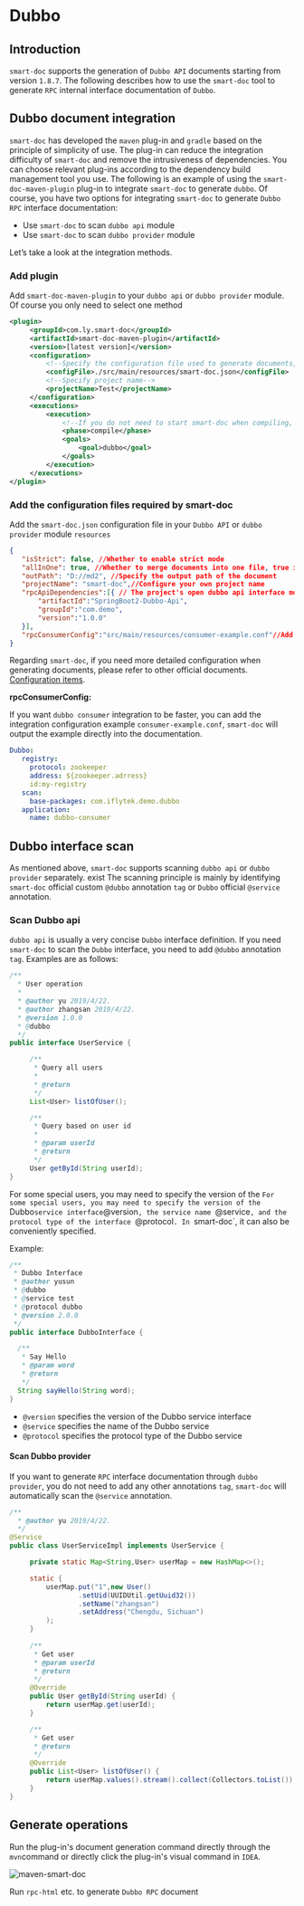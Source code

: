 # Dubbo   <Badge type="tip" text="^1.8.7" />
## Introduction

`smart-doc` supports the generation of `Dubbo API` documents starting from version `1.8.7`. The following describes how to use the `smart-doc` tool to generate `RPC` internal interface documentation of `Dubbo`.
## Dubbo document integration
`smart-doc` has developed the `maven` plug-in and `gradle` based on the principle of simplicity of use. The plug-in can reduce the integration difficulty of `smart-doc` and remove the intrusiveness of dependencies.
You can choose relevant plug-ins according to the dependency build management tool you use. The following is an example of using the `smart-doc-maven-plugin` plug-in to integrate `smart-doc` to generate `dubbo`.
Of course, you have two options for integrating `smart-doc` to generate `Dubbo RPC` interface documentation:

- Use `smart-doc` to scan `dubbo api` module
- Use `smart-doc` to scan `dubbo provider` module

Let’s take a look at the integration methods.
### Add plugin
Add `smart-doc-maven-plugin` to your `dubbo api` or `dubbo provider` module. Of course you only need to select one method
```xml
<plugin>
     <groupId>com.ly.smart-doc</groupId>
     <artifactId>smart-doc-maven-plugin</artifactId>
     <version>[latest version]</version>
     <configuration>
         <!--Specify the configuration file used to generate documents, and place the configuration file in your own project-->
         <configFile>./src/main/resources/smart-doc.json</configFile>
         <!--Specify project name-->
         <projectName>Test</projectName>
     </configuration>
     <executions>
         <execution>
             <!--If you do not need to start smart-doc when compiling, comment out phase-->
             <phase>compile</phase>
             <goals>
                 <goal>dubbo</goal>
             </goals>
         </execution>
     </executions>
</plugin>
```
### Add the configuration files required by smart-doc
Add the `smart-doc.json` configuration file in your `Dubbo API` or `dubbo provider` module `resources`

```json
{
   "isStrict": false, //Whether to enable strict mode
   "allInOne": true, //Whether to merge documents into one file, true is generally recommended
   "outPath": "D://md2", //Specify the output path of the document
   "projectName": "smart-doc",//Configure your own project name
   "rpcApiDependencies":[{ // The project's open dubbo api interface module depends on it. After configuration, it is output to the document to facilitate user integration.
       "artifactId":"SpringBoot2-Dubbo-Api",
       "groupId":"com.demo",
       "version":"1.0.0"
   }],
   "rpcConsumerConfig":"src/main/resources/consumer-example.conf"//Add dubbo consumer integration configuration in the document to facilitate the integration party to quickly integrate
}
```
Regarding `smart-doc`, if you need more detailed configuration when generating documents, please refer to other official documents. [Configuration items](/guide/advanced/config).

**rpcConsumerConfig:**

If you want `dubbo consumer` integration to be faster, you can add the integration configuration example `consumer-example.conf`,
`smart-doc` will output the example directly into the documentation.

```yaml
Dubbo:
   registry:
     protocol: zookeeper
     address: ${zookeeper.adrress}
     id:my-registry
   scan:
     base-packages: com.iflytek.demo.dubbo
   application:
     name: dubbo-consumer
```
## Dubbo interface scan
As mentioned above, `smart-doc` supports scanning `dubbo api` or `dubbo provider` separately. exist
The scanning principle is mainly by identifying `smart-doc` official custom `@dubbo` annotation `tag` or `Dubbo` official `@service` annotation.

### Scan Dubbo api
`dubbo api` is usually a very concise `Dubbo` interface definition. If you need `smart-doc` to scan the `Dubbo` interface, you need to add `@dubbo` annotation `tag`. Examples are as follows:

```java
/**
  * User operation
  *
  * @author yu 2019/4/22.
  * @author zhangsan 2019/4/22.
  * @version 1.0.0
  * @dubbo
  */
public interface UserService {

     /**
      * Query all users
      *
      * @return
      */
     List<User> listOfUser();

     /**
      * Query based on user id
      *
      * @param userId
      * @return
      */
     User getById(String userId);
}
```
For some special users, you may need to specify the version of the `For some special users, you may need to specify the version of the `Dubbo` service interface `@version`, the service name `@service`, and the protocol type of the interface `@protocol`. In `smart-doc`, it can also be conveniently specified.

Example:
```java
/**
 * Dubbo Interface
 * @author yusun
 * @dubbo
 * @service test
 * @protocol dubbo
 * @version 2.0.0
 */
public interface DubboInterface {

  /**
   * Say Hello
   * @param word
   * @return
   */
  String sayHello(String word);
}
```
- `@version` specifies the version of the Dubbo service interface
- `@service` specifies the name of the Dubbo service
- `@protocol` specifies the protocol type of the Dubbo service

#### Scan Dubbo provider
If you want to generate `RPC` interface documentation through `dubbo provider`, you do not need to add any other annotations `tag`, `smart-doc` will automatically scan the `@service` annotation.

```java
/**
  * @author yu 2019/4/22.
  */
@Service
public class UserServiceImpl implements UserService {

     private static Map<String,User> userMap = new HashMap<>();

     static {
         userMap.put("1",new User()
                 .setUid(UUIDUtil.getUuid32())
                 .setName("zhangsan")
                 .setAddress("Chengdu, Sichuan")
         );
     }
    
     /**
      * Get user
      * @param userId
      * @return
      */
     @Override
     public User getById(String userId) {
         return userMap.get(userId);
     }

     /**
      * Get user
      * @return
      */
     @Override
     public List<User> listOfUser() {
         return userMap.values().stream().collect(Collectors.toList());
     }
}
```
## Generate operations
Run the plug-in's document generation command directly through the `mvn`command or directly click the plug-in's visual command in `IDEA`.

![maven-smart-doc](/assets/20200705230512435.png)

Run `rpc-html` etc. to generate `Dubbo RPC` document